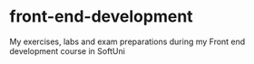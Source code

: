 # front-end-development
My exercises, labs and exam preparations during my Front end development course in SoftUni
